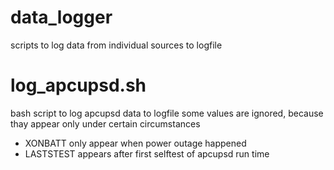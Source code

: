 # data_logger
scripts to log data from individual sources to logfile

# log_apcupsd.sh
bash script to log apcupsd data to logfile
some values are ignored, because thay appear only under certain circumstances
* XONBATT only appear when power outage happened
* LASTSTEST appears after first selftest of apcupsd run time


